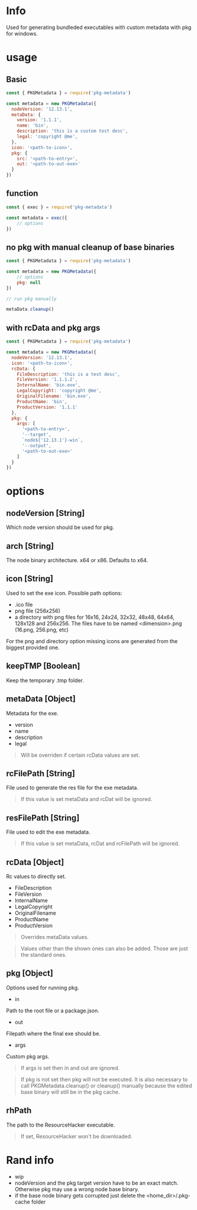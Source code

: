 # Info

Used for generating bundleded executables with custom metadata with pkg for windows. 


# usage 


## Basic

```js
const { PKGMetadata } = require('pkg-metadata')

const metadata = new PKGMetadata({
  nodeVersion: '12.13.1',
  metaData: {
    version: '1.1.1',
    name: 'bin',
    description: 'this is a custom test desc',
    legal: 'copyright @me',
  },
  icon: '<path-to-icon>',
  pkg: {
    src: '<path-to-entry>',
    out: '<path-to-out-exe>'
  }
})
```


## function

```js
const { exec } = require('pkg-metadata')

const metadata = exec({
    // options
})
```


## no pkg with manual cleanup of base binaries


```js
const { PKGMetadata } = require('pkg-metadata')

const metadata = new PKGMetadata({
    // options
    pkg: null
})

// run pkg manually

metaData.cleanup()
```


## with rcData and pkg args 

```js
const { PKGMetadata } = require('pkg-metadata')

const metadata = new PKGMetadata({
  nodeVersion: '12.13.1',
  icon: '<path-to-icon>',
  rcData: {
    FileDescription: 'this is a test desc',
    FileVersion: '1.1.1.2',
    InternalName: 'bin.exe',
    LegalCopyright: 'copyright @me',
    OriginalFilename: 'bin.exe',
    ProductName: 'bin',
    ProductVersion: '1.1.1'
  },
  pkg: {
    args: [
      '<path-to-entry>',
      '--target',
      `node${'12.13.1'}-win`,
      '--output',
      '<path-to-out-exe>'
    ]
  }
})
```



# options


## nodeVersion [String]

Which node version should be used for pkg. 

## arch [String]

The node binary architecture. x64 or x86. Defaults to x64.


## icon [String]

Used to set the exe icon.
Possible path options:  
* .ico file
* png file (256x256)
* a directory with png files for 16x16, 24x24, 32x32, 48x48, 64x64, 128x128 and 256x256. The files have to be named \<dimension>.png (16.png, 256.png, etc)

For the png and directory option missing icons are generated from the biggest provided one. 

## keepTMP [Boolean]

Keep the temporary .tmp folder. 

## metaData [Object]

Metadata for the exe. 

* version
* name
* description
* legal

> Will be overriden if certain rcData values are set. 


## rcFilePath [String]

File used to generate the res file for the exe metadata. 

> If this value is set metaData and rcDat will be ignored. 


## resFilePath [String]

File used to edit the exe metadata. 

> If this value is set metaData, rcDat and rcFilePath will be ignored. 

## rcData [Object]

Rc values to directly set.

* FileDescription
* FileVersion
* InternalName
* LegalCopyright
* OriginalFilename
* ProductName
* ProductVersion

> Overrides metaData values. 

> Values other than the shown ones can also be added. Those are just the standard ones.  
 

## pkg [Object]

Options used for running pkg.

* in

Path to the root file or a package.json.

* out

Filepath where the final exe should be.

* args

Custom pkg args.

> If args is set then in and out are ignored. 

> If pkg is not set then pkg will not be executed. It is also necessary to call PKGMetadata.cleanup() or cleanup() manually because the edited base binary will still be in the pkg cache. 


## rhPath

The path to the ResourceHacker executable. 

> If set, ResourceHacker won't be downloaded.


# Rand info

* wip
* nodeVersion and the pkg target version have to be an exact match. Otherwise pkg may use a wrong node base binary. 
* if the base node binary gets corrupted just delete the \<home_dir\>/.pkg-cache folder